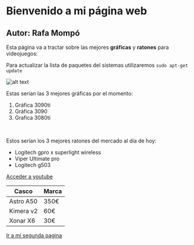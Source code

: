 # Bienvenido a mi página web
## Autor: Rafa Mompó
Esta página va a tractar sobre las mejores **gráficas** y **ratones** para videojuegos:

Para actualizar la lista de paquetes del sistemas utilizaremos `sudo apt-get update`

![alt text](https://www.google.com/url?sa=i&url=https%3A%2F%2Fpixabay.com%2Fes%2Fimages%2Fsearch%2Finternet%2F&psig=AOvVaw1Wj_cXKnJYnOsak_uwafwx&ust=1676108459647000&source=images&cd=vfe&ved=0CAwQjRxqFwoTCLj4jdzUiv0CFQAAAAAdAAAAABAE)

Estas serían las 3 mejores gráficas por el momento:<br>
1. Gráfica 3090ti
2. Gráfica 3090
3. Grafica 3080ti
<br>

Estos serían los 3 mejores ratones del mercado al día de hoy:<br>

- Logitech gpro x superlight wireless
- Viper Ultimate pro
- Logitech g503  


[Acceder a youtube](hhtps://youtube.com)

| Casco | Marca |
| ------------ | ---------- |
| Astro A50 | 350€ |
| Kimera v2 | 60€  |
| Xonar X6 | 30€ |

[Ir a mi segunda pagina](../mipaginaweb.md)